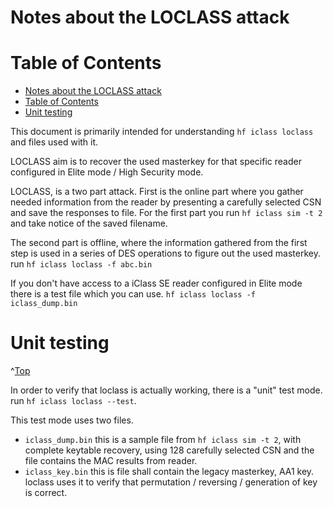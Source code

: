 # Notes about the LOCLASS attack
<a id="top"></a>

# Table of Contents
- [Notes about the LOCLASS attack](#notes-about-the-loclass-attack)
- [Table of Contents](#table-of-contents)
- [Unit testing](#unit-testing)


This document is primarily intended for understanding `hf iclass loclass` and files used with it.

LOCLASS aim is to recover the used masterkey for that specific reader configured in Elite mode / High Security mode.

LOCLASS, is a two part attack. First is the online part where you gather needed information from the reader by presenting a carefully selected CSN and save the responses to file.  For the first part you run `hf iclass sim -t 2` and take notice of the saved filename.

The second part is offline,  where the information gathered from the first step is used in a series of DES operations to figure out the used 
masterkey.
   run `hf iclass loclass -f abc.bin`

If you don't have access to a iClass SE reader configured in Elite mode there is a test file which you can use.
   `hf iclass loclass -f iclass_dump.bin` 


# Unit testing
^[Top](#top)

In order to verify that loclass is actually working, there is a "unit" test mode.
run `hf iclass loclass --test`.

This test mode uses two files. 

- `iclass_dump.bin`
   this is a sample file from `hf iclass sim -t 2`, with complete keytable recovery, using 128 carefully selected CSN and the file contains the MAC results from reader. 
- `iclass_key.bin`
   this is file shall contain the legacy masterkey, AA1 key. loclass uses it to verify that permutation / reversing / generation of key is correct.